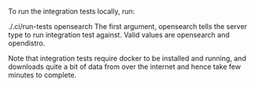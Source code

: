 To run the integration tests locally, run:

./.ci/run-tests opensearch
The first argument, opensearch tells the server type to run integration test against. Valid values are opensearch and opendistro. 

Note that integration tests require docker to be installed and running, and downloads quite a bit of data from over the internet and hence take few minutes to complete.